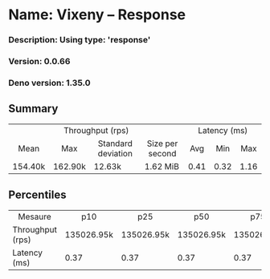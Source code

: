 # Name: Vixeny – Response 
  ### Description: Using type: 'response'
  ### Version: 0.0.66
  ### Deno version: 1.35.0

## Summary
<table>
<tr>
    <td align="center" colspan="4">Throughput (rps)</td>
    <td align="center" colspan="3">Latency (ms)</td>
</tr>
<tr>
    <td align="center">Mean</td>
    <td align="center">Max</td>
    <td align="center">Standard deviation</td>
    <td align="center">Size per second</td>
    <td align="center">Avg</td>
    <td align="center">Min</td>
    <td align="center">Max</td>
</tr>
<tr>
    <td>154.40k</td>
    <td>162.90k</td>
    <td>12.63k</td>
    <td>1.62 MiB</td>
    <td>0.41</td>
    <td>0.32</td>
    <td>1.16</td>
</tr>
</table>

## Percentiles

<table>
<tr>
  <td align="center">Mesaure</td>
  <td align="center">p10</td>
  <td align="center">p25</td>
  <td align="center">p50</td>
  <td align="center">p75</td>
  <td align="center">p90</td>
  <td align="center">p95</td>
  <td align="center">p99</td>
</tr>
<tr>
  <td>Throughput (rps)</td>
  <td>135026.95k</td>
  <td>135026.95k</td>
  <td>135026.95k</td>
  <td>135026.95k</td>
  <td>162896.39k</td>
  <td>162896.39k</td>
  <td>162896.39k</td>
</tr>
<tr>
  <td>Latency (ms)</td>
  <td>0.37</td>
  <td>0.37</td>
  <td>0.37</td>
  <td>0.37</td>
  <td>0.46</td>
  <td>0.49</td>
  <td>0.56</td>
</tr>
</table>
